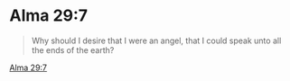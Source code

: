 # Alma 29:7

> Why should I desire that I were an angel, that I could speak unto all the ends of the earth?

[Alma 29:7](https://www.churchofjesuschrist.org/study/scriptures/bofm/alma/29?lang=eng&id=p7#p7)



